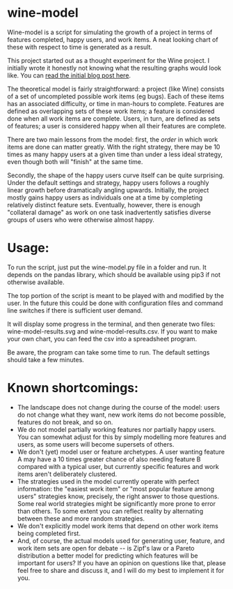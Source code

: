 wine-model
==========

Wine-model is a script for simulating the growth of a project in terms of features completed, happy
users, and work items.  A neat looking chart of these with respect to time is generated as a result.

This project started out as a thought experiment for the Wine project.  I initially wrote it 
honestly not knowing what the resulting graphs would look like.  You can 
[read the initial blog post here](http://yokozar.org/blog/archives/48).

The theoretical model is fairly straightforward: a project (like Wine) consists of a set of
uncompleted possible work items (eg bugs).  Each of these items has an associated difficulty, or
time in man-hours to complete.  Features are defined as overlapping sets of these work items; a
feature is considered done when all work items are complete.  Users, in turn, are defined as sets
of features; a user is considered happy when all their features are complete.

There are two main lessons from the model: first, the *order* in which work items are done can 
matter greatly.  With the right strategy, there may be 10 times as many happy users at a given time
than under a less ideal strategy, even though both will "finish" at the same time.

Secondly, the shape of the happy users curve itself can be quite surprising.  Under the default
settings and strategy, happy users follows a roughly linear growth before dramatically angling
upwards.  Initially, the project mostly gains happy users as individuals one at a time by completing
relatively distinct feature sets.  Eventually, however, there is enough "collateral damage" as work
on one task inadvertently satisfies diverse groups of users who were otherwise almost happy.

Usage:
==========

To run the script, just put the wine-model.py file in a folder and run.  It depends on the pandas
library, which should be available using pip3 if not otherwise available.

The top portion of the script is meant to be played with and modified by the user.  In the future
this could be done with configuration files and command line switches if there is sufficient user
demand.

It will display some progress in the terminal, and then generate two files: wine-model-results.svg
and wine-model-results.csv.  If you want to make your own chart, you can feed the csv into a
spreadsheet program.
 
Be aware, the program can take some time to run.  The default settings should take a few minutes.

Known shortcomings:
==========

 * The landscape does not change during the course of the model: users do not change what they want,
   new work items do not become possible, features do not break, and so on.
 * We do not model partially working features nor partially happy users.  You can somewhat adjust
   for this by simply modelling more features and users, as some users will become supersets of 
   others.
 * We don't (yet) model user or feature archetypes.  A user wanting feature A may have a 10 times
   greater chance of also needing feature B compared with a typical user, but currently specific 
   features and work items aren't deliberately clustered.
 * The strategies used in the model currently operate with perfect information: the "easiest work
   item" or "most popular feature among users" strategies know, precisely, the right answer to
   those questions.  Some real world strategies might be significantly more prone to error than
   others.  To some extent you can reflect reality by alternating between these and more random
   strategies.
 * We don't explicitly model work items that depend on other work items being completed first.
 * And, of course, the actual models used for generating user, feature, and work item sets are open
   for debate -- is Zipf's law or a Pareto distribution a better model for predicting which features
   will be important for users?  If you have an opinion on questions like that, please feel free to
   share and discuss it, and I will do my best to implement it for you.

